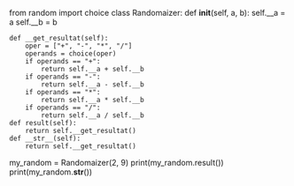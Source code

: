 from random import choice
class Randomaizer:
    def __init__(self, a, b):
        self.__a = a
        self.__b = b

    def __get_resultat(self):
        oper = ["+", "-", "*", "/"]
        operands = choice(oper)
        if operands == "+":
            return self.__a + self.__b
        if operands == "-":
            return self.__a - self.__b
        if operands == "*":
            return self.__a * self.__b
        if operands == "/":
            return self.__a / self.__b
    def result(self):
        return self.__get_resultat()
    def __str__(self):
        return self.__get_resultat()


my_random = Randomaizer(2, 9)
print(my_random.result())
print(my_random.__str__())

